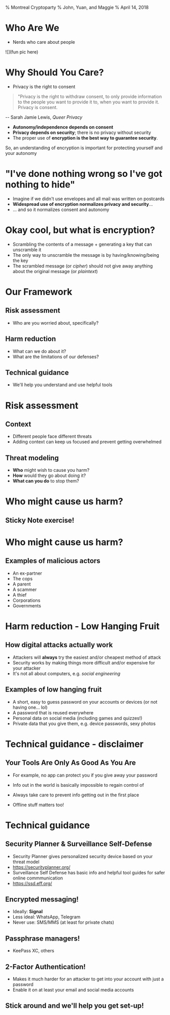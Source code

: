 % Montreal Cryptoparty
% John, Yuan, and Maggie
% April 14, 2018

# Who Are We

- Nerds who care about people

![](fun pic here)

# Why Should You Care?

- Privacy is the right to consent

> "Privacy is the right to withdraw consent, to only provide information to the people you want to provide it to, when you want to provide it. Privacy is consent.

-- Sarah Jamie Lewis, _Queer Privacy_

- **Autonomy/independence depends on consent**
- **Privacy depends on security**; there is no privacy without security
- The proper use of **encryption is the best way to guarantee security**.

So, an understanding of encryption is important for protecting yourself and your autonomy

# "I've done nothing wrong so I've got nothing to hide"

- Imagine if we didn't use envelopes and all mail was written on postcards
- **Widespread use of encryption normalizes privacy and security**...
- ... and so it normalizes consent and autonomy

# Okay cool, but what is encryption?

- Scrambling the contents of a message + generating a key that can unscramble it
- The only way to unscramble the message is by having/knowing/being the key
- The scrambled message (or *cipher*) should not give away anything about the original message (or *plaintext*)

# Our Framework

## Risk assessment

* Who are you worried about, specifically?

## Harm reduction

* What can we do about it?
* What are the limitations of our defenses?

## Technical guidance

* We'll help you understand and use helpful tools

# Risk assessment

## Context

- Different people face different threats
- Adding context can keep us focused and prevent getting overwhelmed

## Threat modeling

- **Who** might wish to cause you harm?
- **How** would they go about doing it?
- **What can you do** to stop them?

# Who might cause us harm?

## Sticky Note exercise!

# Who might cause us harm?

## Examples of malicious actors

- An ex-partner
- The cops
- A parent
- A scammer
- A thief
- Corporations
- Governments

# Harm reduction - Low Hanging Fruit

## How digital attacks actually work

- Attackers will **always** try the easiest and/or cheapest method of attack
- Security works by making things more difficult and/or expensive for your attacker
- It's not all about computers, e.g. _social engineering_

## Examples of low hanging fruit

- A short, easy to guess password on your accounts or devices (or not having one... lol)
- A password that is reused everywhere
- Personal data on social media (including games and quizzes!)
- Private data that you give them, e.g. device passwords, sexy photos

# Technical guidance - disclaimer

## **Your Tools Are Only As Good As You Are**

- For example, no app can protect you if you give away your password

- Info out in the world is basically impossible to regain control of

- Always take care to prevent info getting out in the first place

- Offline stuff matters too! 

# Technical guidance

## Security Planner & Surveillance Self-Defense

* Security Planner gives personalized security device based on your threat model
* https://securityplanner.org/
* Surveillance Self Defense has basic info and helpful tool guides for safer online commmunication
* https://ssd.eff.org/

## Encrypted messaging!

- Ideally: **Signal**
- Less ideal: WhatsApp, Telegram
- Never use: SMS/MMS (at least for private chats)

## Passphrase managers!

- KeePass XC, others

## 2-Factor Authentication!

- Makes it much harder for an attacker to get into your account with just a password
- Enable it on at least your email and social media accounts

## Stick around and we'll help you get set-up!
